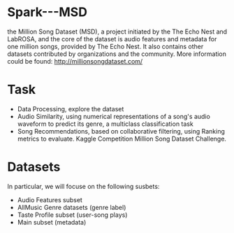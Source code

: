 # Spark---MSD
the Million Song Dataset (MSD), a project initiated by the The Echo Nest and LabROSA, and the core of the dataset is audio features and
metadata for one million songs, provided by The Echo Nest. It also contains other datasets contributed by organizations and the community.
More information could be found: http://millionsongdataset.com/

# Task
* Data Processing, explore the dataset
* Audio Similarity, using numerical representations of a song's audio waveform to predict its genre, a multiclass classification task
* Song Recommendations, based on collaborative filtering, using Ranking metrics to evaluate. Kaggle Competition Million Song Dataset Challenge.

# Datasets
In particular, we will focuse on the following susbets:
* Audio Features subset
* AllMusic Genre datasets (genre label)
* Taste Profile subset (user-song plays)
* Main subset (metadata)

